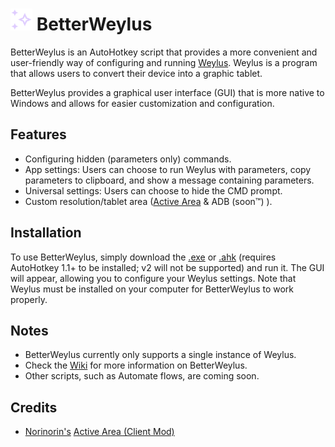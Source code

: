<h1>
  <img src="Icon.png" alt="BetterWeylus Logo" width="35" height="35">
  BetterWeylus
</h1>

BetterWeylus is an AutoHotkey script that provides a more convenient and user-friendly way of configuring and running [Weylus](https://github.com/H-M-H/Weylus). Weylus is a program that allows users to convert their device into a graphic tablet.

BetterWeylus provides a graphical user interface (GUI) that is more native to Windows and allows for easier customization and configuration.

## Features

* Configuring hidden (parameters only) commands.
* App settings: Users can choose to run Weylus with parameters, copy parameters to clipboard, and show a message containing parameters.
* Universal settings: Users can choose to hide the CMD prompt.
* Custom resolution/tablet area ([Active Area](https://gist.github.com/norinorin/a2d71fbf5c7085fdc47b88d3fd463ab8) & ADB (soon™) ).

## Installation

To use BetterWeylus, simply download the [.exe](https://github.com/NotWaveWayz/BetterWeylus/releases/latest/download/BetterWeylus.exe) or [.ahk](https://github.com/NotWaveWayz/BetterWeylus/releases/latest/download/BetterWeylus.ahk) (requires AutoHotkey 1.1+ to be installed; v2 will not be supported) and run it. The GUI will appear, allowing you to configure your Weylus settings. Note that Weylus must be installed on your computer for BetterWeylus to work properly.

## Notes

* BetterWeylus currently only supports a single instance of Weylus.
* Check the [Wiki](https://github.com/NotWaveWayz/BetterWeylus/wiki) for more information on BetterWeylus.
* Other scripts, such as Automate flows, are coming soon.

## Credits

* [Norinorin's](https://github.com/norinorin) [Active Area (Client Mod)](https://gist.github.com/norinorin/a2d71fbf5c7085fdc47b88d3fd463ab8)
